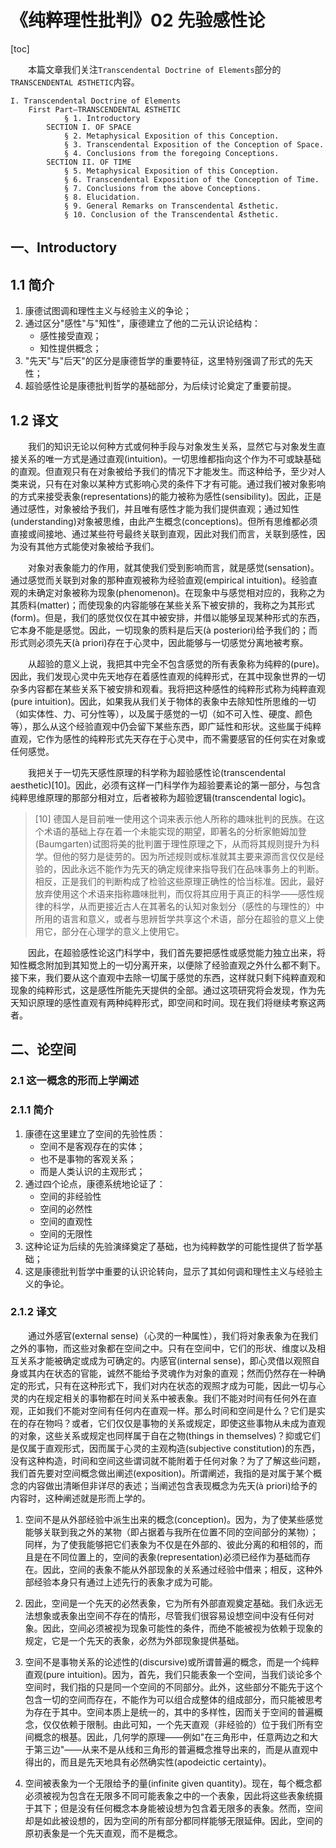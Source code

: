# 《纯粹理性批判》02 先验感性论

[toc]

&emsp;&emsp;本篇文章我们关注`Transcendental Doctrine of Elements`部分的`TRANSCENDENTAL ÆSTHETIC`内容。

```
I. Transcendental Doctrine of Elements
    First Part—TRANSCENDENTAL ÆSTHETIC
            § 1. Introductory
        SECTION I. OF SPACE
            § 2. Metaphysical Exposition of this Conception.
            § 3. Transcendental Exposition of the Conception of Space.
            § 4. Conclusions from the foregoing Conceptions.
        SECTION II. OF TIME
            § 5. Metaphysical Exposition of this Conception.
            § 6. Transcendental Exposition of the Conception of Time.
            § 7. Conclusions from the above Conceptions.
            § 8. Elucidation.
            § 9. General Remarks on Transcendental Æsthetic.
            § 10. Conclusion of the Transcendental Æsthetic.
```

## 一、Introductory

## 1.1 简介

1. 康德试图调和理性主义与经验主义的争论；
2. 通过区分"感性"与"知性"，康德建立了他的二元认识论结构：
    - 感性接受直观；
    - 知性提供概念；
3. "先天"与"后天"的区分是康德哲学的重要特征，这里特别强调了形式的先天性；
4. 超验感性论是康德批判哲学的基础部分，为后续讨论奠定了重要前提。

## 1.2 译文

&emsp;&emsp;我们的知识无论以何种方式或何种手段与对象发生关系，显然它与对象发生直接关系的唯一方式是通过直观(intuition)。一切思维都指向这个作为不可或缺基础的直观。但直观只有在对象被给予我们的情况下才能发生。而这种给予，至少对人类来说，只有在对象以某种方式影响心灵的条件下才有可能。通过我们被对象影响的方式来接受表象(representations)的能力被称为感性(sensibility)。因此，正是通过感性，对象被给予我们，并且唯有感性才能为我们提供直观；通过知性(understanding)对象被思维，由此产生概念(conceptions)。但所有思维都必须直接或间接地、通过某些符号最终关联到直观，因此对我们而言，关联到感性，因为没有其他方式能使对象被给予我们。

&emsp;&emsp;对象对表象能力的作用，就其使我们受到影响而言，就是感觉(sensation)。通过感觉而关联到对象的那种直观被称为经验直观(empirical intuition)。经验直观的未确定对象被称为现象(phenomenon)。在现象中与感觉相对应的，我称之为其质料(matter)；而使现象的内容能够在某些关系下被安排的，我称之为其形式(form)。但是，我们的感觉仅仅在其中被安排，并借以能够呈现某种形式的东西，它本身不能是感觉。因此，一切现象的质料是后天(à posteriori)给予我们的；而形式则必须先天(à priori)存在于心灵中，因此能够与一切感觉分离地被考察。

&emsp;&emsp;从超验的意义上说，我把其中完全不包含感觉的所有表象称为纯粹的(pure)。因此，我们发现心灵中先天地存在着感性直观的纯粹形式，在其中现象世界的一切杂多内容都在某些关系下被安排和观看。我将把这种感性的纯粹形式称为纯粹直观(pure intuition)。因此，如果我从我们关于物体的表象中去除知性所思维的一切（如实体性、力、可分性等），以及属于感觉的一切（如不可入性、硬度、颜色等），那么从这个经验直观中仍会留下某些东西，即广延性和形状。这些属于纯粹直观，它作为感性的纯粹形式先天存在于心灵中，而不需要感官的任何实在对象或任何感觉。

&emsp;&emsp;我把关于一切先天感性原理的科学称为超验感性论(transcendental aesthetic)\[10\]。因此，必须有这样一门科学作为超验要素论的第一部分，与包含纯粹思维原理的那部分相对立，后者被称为超验逻辑(transcendental logic)。

> \[10\] 德国人是目前唯一使用这个词来表示他人所称的趣味批判的民族。在这个术语的基础上存在着一个未能实现的期望，即著名的分析家鲍姆加登(Baumgarten)试图将美的批判置于理性原理之下，从而将其规则提升为科学。但他的努力是徒劳的。因为所述规则或标准就其主要来源而言仅仅是经验的，因此永远不能作为先天的确定规律来指导我们在品味事务上的判断。相反，正是我们的判断构成了检验这些原理正确性的恰当标准。因此，最好放弃使用这个术语来指称趣味批判，而仅将其应用于真正的科学——感性规律的科学，从而更接近古人在其著名的认知对象划分（感性的与理性的）中所用的语言和意义，或者与思辨哲学共享这个术语，部分在超验的意义上使用它，部分在心理学的意义上使用它。

&emsp;&emsp;因此，在超验感性论这门科学中，我们首先要把感性或感觉能力独立出来，将知性概念附加到其知觉上的一切分离开来，以便除了经验直观之外什么都不剩下。接下来，我们要从这个直观中去除一切属于感觉的东西，这样就只剩下纯粹直观和现象的纯粹形式，这是感性所能先天提供的全部。通过这项研究将会发现，作为先天知识原理的感性直观有两种纯粹形式，即空间和时间。现在我们将继续考察这两者。

## 二、论空间

### 2.1 这一概念的形而上学阐述

### 2.1.1 简介

1. 康德在这里建立了空间的先验性质：
    - 空间不是客观存在的实体；
    - 也不是事物的客观关系；
    - 而是人类认识的主观形式；
2. 通过四个论点，康德系统地论证了：
    - 空间的非经验性
    - 空间的必然性
    - 空间的直观性
    - 空间的无限性
3. 这种论证为后续的先验演绎奠定了基础，也为纯粹数学的可能性提供了哲学基础；
4. 这是康德批判哲学中重要的认识论转向，显示了其如何调和理性主义与经验主义的争论。

### 2.1.2 译文

&emsp;&emsp;通过外感官(external sense)（心灵的一种属性），我们将对象表象为在我们之外的事物，而这些对象都在空间之中。只有在空间中，它们的形状、维度以及相互关系才能被确定或成为可确定的。内感官(internal sense)，即心灵借以观照自身或其内在状态的官能，诚然不能给予灵魂作为对象的直观；然而仍然存在一种确定的形式，只有在这种形式下，我们对内在状态的观照才成为可能，因此一切与心灵的内在规定相关的事物都在时间关系中被表象。我们不能对时间有任何外在直观，正如我们不能对空间有任何内在直观一样。那么时间和空间是什么？它们是实在的存在物吗？或者，它们仅仅是事物的关系或规定，即使这些事物从未成为直观的对象，这些关系或规定也同样属于自在之物(things in themselves)？抑或它们是仅属于直观形式，因而属于心灵的主观构造(subjective constitution)的东西，没有这种构造，时间和空间这些谓词就不能附着于任何对象？为了了解这些问题，我们首先要对空间概念做出阐述(exposition)。所谓阐述，我指的是对属于某个概念的内容做出清晰但非详尽的表述；当阐述包含表现概念为先天(à priori)给予的内容时，这种阐述就是形而上学的。

1. 空间不是从外部经验中派生出来的概念(conception)。因为，为了使某些感觉能够关联到我之外的某物（即占据着与我所在位置不同的空间部分的某物）；同样，为了使我能够把它们表象为不仅是在外部的、彼此分离的和相邻的，而且是在不同位置上的，空间的表象(representation)必须已经作为基础而存在。因此，空间的表象不能从外部现象的关系通过经验中借来；相反，这种外部经验本身只有通过上述先行的表象才成为可能。

2. 因此，空间是一个先天的必然表象，它为所有外部直观奠定基础。我们永远无法想象或表象出空间不存在的情形，尽管我们很容易设想空间中没有任何对象。因此，空间必须被视为现象可能性的条件，而绝不能被视为依赖于现象的规定，它是一个先天的表象，必然为外部现象提供基础。

3. 空间不是事物关系的论述性的(discursive)或所谓普遍的概念，而是一个纯粹直观(pure intuition)。因为，首先，我们只能表象一个空间，当我们谈论多个空间时，我们指的只是同一个空间的不同部分。此外，这些部分不能先于这个包含一切的空间而存在，不能作为可以组合成整体的组成部分，而只能被思考为存在于其中。空间本质上是统一的，其中的多样性，因而关于空间的普遍概念，仅仅依赖于限制。由此可知，一个先天直观（非经验的）位于我们所有空间概念的根基。因此，几何学的原理——例如"在三角形中，任意两边之和大于第三边"——从来不是从线和三角形的普遍概念推导出来的，而是从直观中得出的，而且是先天地具有必然确实性(apodeictic certainty)。

4. 空间被表象为一个无限给予的量(infinite given quantity)。现在，每个概念都必须被视为包含在无限多不同可能表象之中的一个表象，因此将这些表象统摄于其下；但是没有任何概念本身能被设想为包含着无限多的表象。然而，空间却是如此被设想的，因为空间的所有部分都同样能够无限延伸。因此，空间的原初表象是一个先天直观，而不是概念。